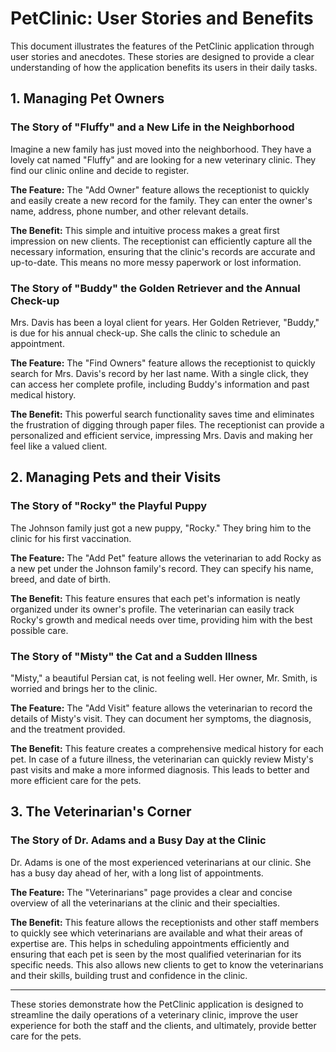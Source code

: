 
# PetClinic: User Stories and Benefits

This document illustrates the features of the PetClinic application through user stories and anecdotes. These stories are designed to provide a clear understanding of how the application benefits its users in their daily tasks.

## 1. Managing Pet Owners

### The Story of "Fluffy" and a New Life in the Neighborhood

Imagine a new family has just moved into the neighborhood. They have a lovely cat named "Fluffy" and are looking for a new veterinary clinic. They find our clinic online and decide to register.

**The Feature:** The "Add Owner" feature allows the receptionist to quickly and easily create a new record for the family. They can enter the owner's name, address, phone number, and other relevant details.

**The Benefit:** This simple and intuitive process makes a great first impression on new clients. The receptionist can efficiently capture all the necessary information, ensuring that the clinic's records are accurate and up-to-date. This means no more messy paperwork or lost information.

### The Story of "Buddy" the Golden Retriever and the Annual Check-up

Mrs. Davis has been a loyal client for years. Her Golden Retriever, "Buddy," is due for his annual check-up. She calls the clinic to schedule an appointment.

**The Feature:** The "Find Owners" feature allows the receptionist to quickly search for Mrs. Davis's record by her last name. With a single click, they can access her complete profile, including Buddy's information and past medical history.

**The Benefit:** This powerful search functionality saves time and eliminates the frustration of digging through paper files. The receptionist can provide a personalized and efficient service, impressing Mrs. Davis and making her feel like a valued client.

## 2. Managing Pets and their Visits

### The Story of "Rocky" the Playful Puppy

The Johnson family just got a new puppy, "Rocky." They bring him to the clinic for his first vaccination.

**The Feature:** The "Add Pet" feature allows the veterinarian to add Rocky as a new pet under the Johnson family's record. They can specify his name, breed, and date of birth.

**The Benefit:** This feature ensures that each pet's information is neatly organized under its owner's profile. The veterinarian can easily track Rocky's growth and medical needs over time, providing him with the best possible care.

### The Story of "Misty" the Cat and a Sudden Illness

"Misty," a beautiful Persian cat, is not feeling well. Her owner, Mr. Smith, is worried and brings her to the clinic.

**The Feature:** The "Add Visit" feature allows the veterinarian to record the details of Misty's visit. They can document her symptoms, the diagnosis, and the treatment provided.

**The Benefit:** This feature creates a comprehensive medical history for each pet. In case of a future illness, the veterinarian can quickly review Misty's past visits and make a more informed diagnosis. This leads to better and more efficient care for the pets.

## 3. The Veterinarian's Corner

### The Story of Dr. Adams and a Busy Day at the Clinic

Dr. Adams is one of the most experienced veterinarians at our clinic. She has a busy day ahead of her, with a long list of appointments.

**The Feature:** The "Veterinarians" page provides a clear and concise overview of all the veterinarians at the clinic and their specialties.

**The Benefit:** This feature allows the receptionists and other staff members to quickly see which veterinarians are available and what their areas of expertise are. This helps in scheduling appointments efficiently and ensuring that each pet is seen by the most qualified veterinarian for its specific needs. This also allows new clients to get to know the veterinarians and their skills, building trust and confidence in the clinic.

---

These stories demonstrate how the PetClinic application is designed to streamline the daily operations of a veterinary clinic, improve the user experience for both the staff and the clients, and ultimately, provide better care for the pets.
